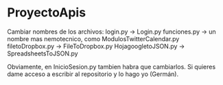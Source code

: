 # ProyectoApis
Cambiar nombres de los archivos:
  login.py  ->  Login.py
  funciones.py  ->  un nombre mas nemotecnico, como ModulosTwitterCalendar.py
  filetoDropbox.py  ->  FileToDropbox.py
  HojagoogletoJSON.py  ->  SpreadsheetsToJSON.py
  
Obviamente, en InicioSesion.py tambien habra que cambiarlos. Si quieres dame acceso a escribir al repositorio y lo hago yo (Germán).

